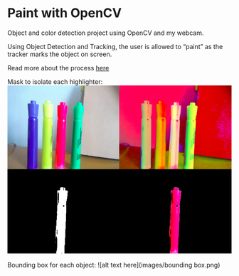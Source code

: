 # Paint with OpenCV
Object and color detection project using OpenCV and my webcam. 

Using Object Detection and Tracking, the user is allowed to “paint” as the tracker marks the object on screen.

Read more about the process [here](https://www.notion.so/It-is-actually-quite-difficult-to-make-the-logo-on-screen-101af58622dc410cab8629c08742322a)

Mask to isolate each highlighter:
![alt text here](/images/mask.png)

Bounding box for each object:
![alt text here](images/bounding box.png)

